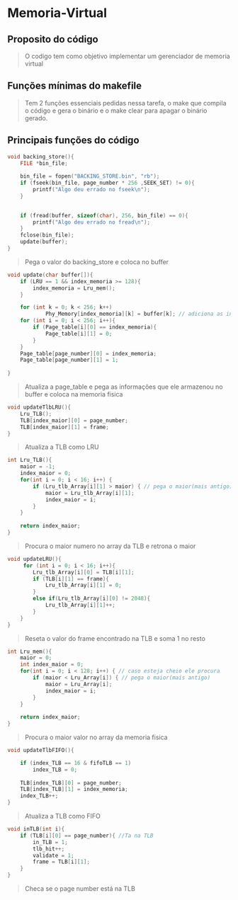 # Memoria-Virtual

## Proposito do código

>O codigo tem como objetivo implementar um gerenciador de memoria virtual

## Funções mínimas do makefile

> Tem 2 funções essenciais pedidas nessa tarefa, o make que compila o código e gera o binário e o make clear para apagar o binário gerado.

## Principais funções do código
```c
void backing_store(){
    FILE *bin_file;
                    
    bin_file = fopen("BACKING_STORE.bin", "rb");
    if (fseek(bin_file, page_number * 256 ,SEEK_SET) != 0){
        printf("Algo deu errado no fseek\n");
    }

    
    if (fread(buffer, sizeof(char), 256, bin_file) == 0){
        printf("Algo deu errado no fread\n");
    }
    fclose(bin_file);
    update(buffer);
}
```
> Pega o valor do backing_store e coloca no buffer
```c
void update(char buffer[]){    
    if (LRU == 1 && index_memoria >= 128){
        index_memoria = Lru_mem();
    }

    for (int k = 0; k < 256; k++)
            Phy_Memory[index_memoria][k] = buffer[k]; // adiciona as informacoes na memoria
    for (int i = 0; i < 256; i++){
        if (Page_table[i][0] == index_memoria){
            Page_table[i][1] = 0;
        }
    }
    Page_table[page_number][0] = index_memoria;
    Page_table[page_number][1] = 1; 
    
}
```
> Atualiza a page_table e pega as informações que ele armazenou no buffer e coloca na memoria fisica
```c
void updateTlbLRU(){
    Lru_TLB();
    TLB[index_maior][0] = page_number;
    TLB[index_maior][1] = frame;  
}
```
> Atualiza a TLB como LRU

```c
int Lru_TLB(){
    maior = -1;
    index_maior = 0;
    for(int i = 0; i < 16; i++) {
        if (Lru_tlb_Array[i][1] > maior) { // pega o maior(mais antigo)
            maior = Lru_tlb_Array[i][1]; 
            index_maior = i;
        }
    }
    
    return index_maior;
}
```
> Procura o maior numero no array da TLB e retrona o maior

```c
void updateLRU(){
     for (int i = 0; i < 16; i++){
        Lru_tlb_Array[i][0] = TLB[i][1];
        if (TLB[i][1] == frame){
            Lru_tlb_Array[i][1] = 0;
        }
        else if(Lru_tlb_Array[i][0] != 2048){
            Lru_tlb_Array[i][1]++;
        }
    }
}
```
> Reseta o valor do frame encontrado na TLB e soma 1 no resto

```c
int Lru_mem(){
    maior = 0;
    int index_maior = 0;
    for(int i = 0; i < 128; i++) { // caso esteja cheio ele procura
        if (maior < Lru_Array[i]) { // pega o maior(mais antigo)
            maior = Lru_Array[i]; 
            index_maior = i;
        }
    }
    
    return index_maior;
}
```
> Procura o maior valor no array da memoria fisica

```c
void updateTlbFIFO(){

    if (index_TLB == 16 & fifoTLB == 1)
        index_TLB = 0;
        
    TLB[index_TLB][0] = page_number;
    TLB[index_TLB][1] = index_memoria;
    index_TLB++;
}
```
> Atualiza a TLB como FIFO

```c
void inTLB(int i){ 
    if (TLB[i][0] == page_number){ //Ta na TLB
        in_TLB = 1;
        tlb_hit++;
        validate = 1;
        frame = TLB[i][1];
    }
}
```
> Checa se o page number está na TLB
